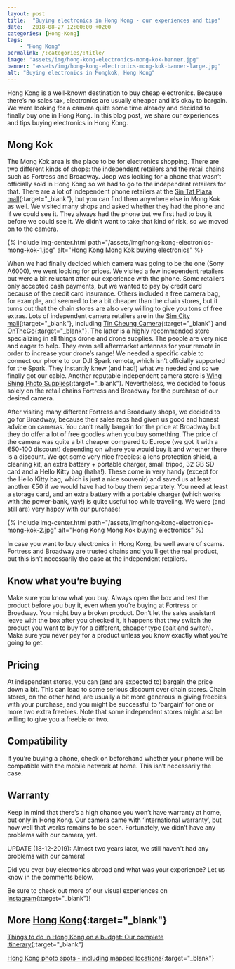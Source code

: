 ```yaml
---
layout: post
title:  "Buying electronics in Hong Kong - our experiences and tips"
date:   2018-08-27 12:00:00 +0200
categories: [Hong-Kong]
tags:
    - "Hong Kong"
permalink: /:categories/:title/
image: "assets/img/hong-kong-electronics-mong-kok-banner.jpg"
banner: "assets/img/hong-kong-electronics-mong-kok-banner-large.jpg"
alt: "Buying electronics in Mongkok, Hong Kong"
---
```


Hong Kong is a well-known destination to buy cheap electronics. Because there’s no sales tax, electronics are usually cheaper and it’s okay to bargain. We were looking for a camera quite some time already and decided to finally buy one in Hong Kong. In this blog post, we share our experiences and tips buying electronics in Hong Kong. 

## Mong Kok

The Mong Kok area is the place to be for electronics shopping. There are two different kinds of shops: the independent retailers and the retail chains such as Fortress and Broadway. Joop was looking for a phone that wasn’t officially sold in Hong Kong so we had to go to the independent retailers for that. There are a lot of independent phone retailers at the [Sin Tat Plaza mall][sin tat plaza mall]{:target="_blank"}, but you can find them anywhere else in Mong Kok as well. We visited many shops and asked whether they had the phone and if we could see it. They always had the phone but we first had to buy it before we could see it. We didn’t want to take that kind of risk, so we moved on to the camera.

{% include img-center.html path="/assets/img/hong-kong-electronics-mong-kok-1.jpg" alt="Hong Kong Mong Kok buying electronics" %}

When we had finally decided which camera was going to be the one (Sony A6000), we went looking for prices. We visited a few independent retailers but were a bit reluctant after our experience with the phone. Some retailers only accepted cash payments, but we wanted to pay by credit card because of the credit card insurance. Others included a free camera bag, for example, and seemed to be a bit cheaper than the chain stores, but it turns out that the chain stores are also very willing to give you tons of free extras.  Lots of independent camera retailers are in the [Sim City mall][sim city mall]{:target="_blank"}, including [Tin Cheung Camera][tin cheung camera]{:target="_blank"} and [OnTheGo][onthego]{:target="_blank"}. The latter is a highly recommended store specializing in all things drone and drone supplies. The people are very nice and eager to help. They even sell aftermarket antennas for your remote in order to increase your drone’s range! We needed a specific cable to connect our phone to our DJI Spark remote, which isn’t officially supported for the Spark. They instantly knew (and had!) what we needed and so we finally got our cable. Another reputable independent camera store is [Wing Shing Photo Supplies][wing sing photo supplies]{:target="_blank"}. Nevertheless, we decided to focus solely on the retail chains Fortress and Broadway for the purchase of our desired camera. 

After visiting many different Fortress and Broadway shops, we decided to go for Broadway, because  their sales reps had given us good and honest advice on cameras. You can’t really bargain for the price at Broadway but they do offer a lot of free goodies when you buy something. The price of the camera was quite a bit cheaper compared to Europe (we got it with a €50-100 discount) depending on where you would buy it and whether there is a discount. We got some very nice freebies: a lens protection shield, a cleaning kit, an extra battery + portable charger, small tripod, 32 GB SD  card and a Hello Kitty bag (haha!). These come in very handy (except for the Hello Kitty bag, which is just a nice souvenir) and saved us at least another €50 if we would have had to buy them separately. You need at least a storage card, and an extra battery with a portable charger (which works with the power-bank, yay!) is quite useful too while traveling. We were (and still are) very happy with our purchase!

{% include img-center.html path="/assets/img/hong-kong-electronics-mong-kok-2.jpg" alt="Hong Kong Mong Kok buying electronics" %}

In case you want to buy electronics in Hong Kong, be well aware of scams. Fortress and Broadway are trusted chains and you’ll get the real product, but this isn’t necessarily the case at the independent retailers. 

## Know what you’re buying

Make sure you know what you buy. Always open the box and test the product before you buy it, even when you’re buying at Fortress or Broadway. You might buy a broken product. Don’t let the sales assistant leave with the box after you checked it, it happens that they switch the product you want to buy for a different, cheaper type (bait and switch). Make sure you never pay for a product unless you know exactly what you’re going to get.

## Pricing

At independent stores, you can (and are expected to) bargain the price down a bit. This can lead to some serious discount over chain stores. Chain stores, on the other hand, are usually a bit more generous in giving freebies with your purchase, and you might be successful to ‘bargain’ for one or more two extra freebies. Note that some independent stores might also be willing to give you a freebie or two.

## Compatibility

If you’re buying a phone, check on beforehand whether your phone will be compatible with the mobile network at home. This isn’t necessarily the case. 

## Warranty

Keep in mind that there’s a high chance you won’t have warranty at home, but only in Hong Kong. Our camera came with ‘international warranty’, but how well that works remains to be seen. Fortunately, we didn’t have any problems with our camera, yet.  

UPDATE (18-12-2019): Almost two years later, we still haven't had any problems with our camera! 

Did you ever buy electronics abroad and what was your experience? Let us know in the comments below.

Be sure to check out more of our visual experiences on [Instagram][instagram]{:target="_blank"}!

## More [Hong Kong][hong kong]{:target="_blank"}

[Things to do in Hong Kong on a budget: Our complete itinerary][things to do hk]{:target="_blank"}

[Hong Kong photo spots - including mapped locations][hong kong photo spots]{:target="_blank"}

[things to do hk]: https://kipamojo.world/hong-kong/Things-to-do-in-Hong-Kong-on-a-budget-Our-complete-itinerary/ 
[hong kong photo spots]: https://kipamojo.world/hong-kong/Hong-Kong-photo-spots/ 

[hong kong]: https://kipamojo.world/tags.html#hong-kong

[instagram]: https://instagram.com/kipamojo
[sin tat plaza mall]: https://goo.gl/maps/mqy65krNAhD2 
[sim city mall]: https://goo.gl/maps/43E9J4ifQpT2 
[tin cheung camera]: https://goo.gl/maps/aTykfqQHPTy 
[onthego]: https://goo.gl/maps/jqsyTcdPjzE2 
[wing sing photo supplies]: https://goo.gl/maps/HLyGQgNLmSU2 
